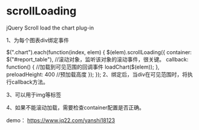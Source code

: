 # scrollLoading
jQuery Scroll load the chart plug-in

1、为每个图表div绑定事件 
 
$(".chart").each(function(index, elem) {
    $(elem).scrollLoading({
        container: $("#report_table"), //滚动对象，监听该对象的滚动事件，很关键。
        callback: function() { //加载到可见范围的回调事件
            loadChart($(elem));
        },
        preloadHeight: 400 //预加载高度
    });
});
2、绑定后，当div在可见范围时，将执行callback方法。

3、可以用于img等标签

4、如果不能滚动加载，需要检查container配置是否正确。

demo：
https://www.jq22.com/yanshi18123
